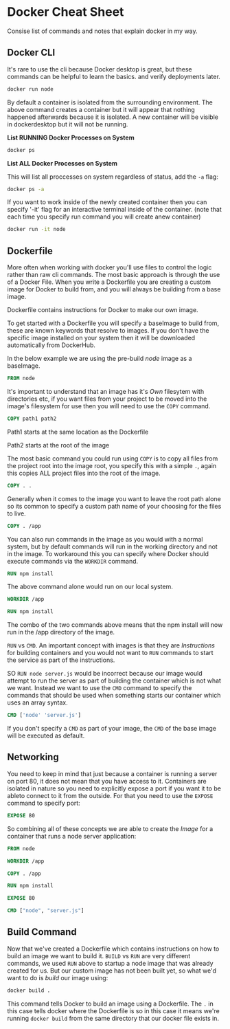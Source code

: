 # Docker Cheat Sheet

Consise list of commands and notes that explain docker in my way.

## Docker CLI

It's rare to use the cli because Docker desktop is great, but these commands can be helpful
to learn the basics. and verify deployments later.

```bash
docker run node
```

By default a container is isolated from the surrounding environment.  The above command creates a container but it will appear
that nothing happened afterwards because it is isolated.  A new container will be visible in dockerdesktop but it will not
be running.


**List RUNNING Docker Processes on System**

```bash
docker ps
```
**List ALL Docker Processes on System**

This will list all proccesses on system regardless of status, add the `-a` flag:

```bash List All Processes
docker ps -a
```

If you want to work inside of the newly created container then you can  specify '-it' flag for an interactive terminal
inside of the container. (note that each time you specify run command you will create  anew container)

```bash
docker run -it node
```

## Dockerfile

More often when working with docker you'll use files to control the logic rather than raw cli commands. The most
basic approach is through the use of a Docker File.  When you write a Dockerfile you are creating a custom
image for Docker to build from, and you will always be building from a base image.

Dockerfile contains instructions for Docker to make our own image.

To get started with a Dockerfile you will specify a baseImage to build from, these are known keywords that resolve
to images.  If you don't have the specific image installed on your system then it will be downloaded automatically
from DockerHub.

In the below example we are using the pre-build *node* image as a baseImage.

```Dockerfile
FROM node
```

It's important to understand that an image has it's *Own* filesytem with directories etc, if you want files from
your project to be moved into the image's filesystem for use then you will need to use the `COPY` command.

```Dockerfile
COPY path1 path2
```

Path1 starts at the same location as the Dockerfile

Path2 starts at the root of the image

The most basic command you could run using `COPY` is to copy all files from the project root into the image root, you specify
this with a simple `.`, again this copies ALL project files into the root of the image.

```Dockerfile
COPY . .
```

Generally when it comes to the image you want to leave the root path alone so its common to specify a custom path name of your choosing
for the files to live.

```Dockerfile
COPY . /app
```

You can also run commands in the image as you would with a normal system, but by default commands will run in 
the working directory and not in the image.  To workaround this you can specify where Docker should execute
commands via the `WORKDIR` command.

```Dockerfile
RUN npm install
```

The above command alone would run on our local system.

```Dockerfile
WORKDIR /app

RUN npm install
```

The combo of the two commands above means that the npm install will now run in the /app directory of the image.

`RUN` vs `CMD`.  An important concept with images is that they are *Instructions* for building containers and
you would not want to `RUN` commands to start the service as part of the instructions.

SO `RUN node server.js` would be incorrect because our image would attempt to run the server as part of building
the container which is not what we want.  Instead we want to use the `CMD` command to specify the commands that
should be used when something starts our container which uses an array syntax.

```Dockerfile
CMD ['node' 'server.js']
``` 

If you don't specify a `CMD` as part of your image, the `CMD` of the base image will be executed as default.


## Networking

You need to keep in mind that just because a container is running a server on port 80, it does not mean that
you have access to it. Containers are isolated in nature so you need to explicitly expose a port if you want
it to be ableto connect to it from the outside. For that you need to use the `EXPOSE` command to specify port:

```Dockerfile
EXPOSE 80
```

So combining all of these concepts we are able to create the *Image* for a container that runs a node server application:

```Dockerfile
FROM node

WORKDIR /app

COPY . /app

RUN npm install

EXPOSE 80

CMD ["node", "server.js"]
```

## Build Command

Now that we've created a Dockerfile which contains instructions on how to build an image we want to build it. `BUILD` vs `RUN` are
very different commands, we used `RUN` above to startup a node image that was already created for us.  But our custom image has not
been built yet, so what we'd want to do is *build* our image using:

```bash
docker build .
```

This command tells Docker to build an image using a Dockerfile. The `.` in this case tells docker where the Dockerfile is so in this
case it means we're running `docker build` from the same directory that our docker file exists in.


